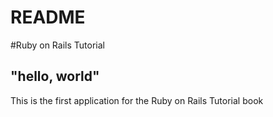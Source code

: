# README

#Ruby on Rails Tutorial
## "hello, world"

This is the first application for the Ruby on Rails Tutorial book